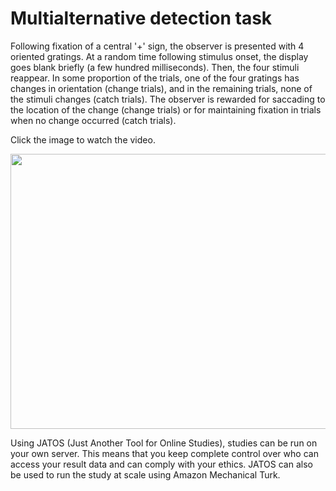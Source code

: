 # Multialternative detection task

Following fixation of a central '+' sign, the observer is presented with 4 oriented gratings. At a random time following stimulus onset, the display goes blank briefly (a few hundred milliseconds). Then, the four stimuli reappear. In some proportion of the trials, one of the four gratings has changes in orientation (change trials), and in the remaining trials, none of the stimuli changes (catch trials). The observer is rewarded for saccading to the location of the change (change trials) or for maintaining fixation in trials when no change occurred (catch trials).

Click the image to watch the video.

<a href="https://youtu.be/YC-85nP7KKU"><img src="https://i.imgur.com/M1LwoEp.png" width = "700" height = "440"></img></a>

Using JATOS (Just Another Tool for Online Studies), studies can be run on your own server. This means that you keep complete control over who can access your result data and can comply with your ethics. JATOS can also be used to run the study at scale using Amazon Mechanical Turk.
